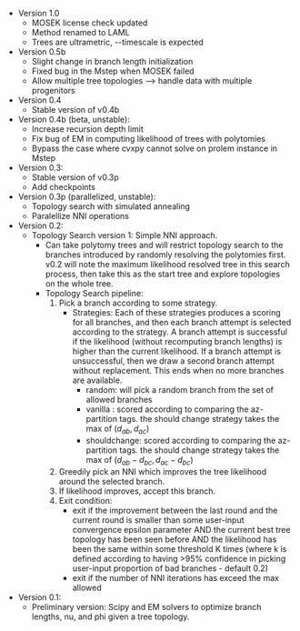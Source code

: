 * Version 1.0
    * MOSEK license check updated
    * Method renamed to LAML
    * Trees are ultrametric, --timescale is expected
* Version 0.5b
    * Slight change in branch length initialization
    * Fixed bug in the Mstep when MOSEK failed
    * Allow multiple tree topologies --> handle data with multiple progenitors
* Version 0.4
    * Stable version of v0.4b
* Version 0.4b (beta, unstable):
    * Increase recursion depth limit
    * Fix bug of EM in computing likelihood of trees with polytomies
    * Bypass the case where cvxpy cannot solve on prolem instance in Mstep
* Version 0.3:
    * Stable version of v0.3p
    * Add checkpoints
* Version 0.3p (parallelized, unstable):
    * Topology search with simulated annealing
    * Paralellize NNI operations
* Version 0.2:
    * Topology Search version 1: Simple NNI approach.
        - Can take polytomy trees and will restrict topology search to the branches introduced by randomly resolving the polytomies first. v0.2 will note the maximum likelihood resolved tree in this search process, then take this as the start tree and explore topologies on the whole tree.
        - Topology Search pipeline: 
            1. Pick a branch according to some strategy. 
                - Strategies: 
                Each of these strategies produces a scoring for all branches, and then each branch attempt is selected according to the strategy. A branch attempt is successful if the likelihood (without recomputing branch lengths) is higher than the current likelihood. If a branch attempt is unsuccessful, then we draw a second branch attempt without replacement. This ends when no more branches are available. 
                    - random: will pick a random branch from the set of allowed branches 
                    - vanilla : scored according to comparing the az-partition tags. the should change strategy takes the max of $(d_{ab}, d_{ac})$
                    - shouldchange: scored according to comparing the az-partition tags. the should change strategy takes the max of $(d_{ab} - d_{bc}, d_{ac} - d_{bc})$ 
            2. Greedily pick an NNI which improves the tree likelihood around the selected branch. 
            3. If likelihood improves, accept this branch.
            4. Exit condition: 
                - exit if the improvement between the last round and the current round is smaller than some user-input convergence epsilon parameter AND the current best tree topology has been seen before AND the likelihood has been the same within some threshold K times (where k is defined according to having >95% confidence in picking user-input proportion of bad branches - default 0.2)
                - exit if the number of NNI iterations has exceed the max allowed
* Version 0.1:            
    * Preliminary version: Scipy and EM solvers to optimize branch lengths, nu, and phi given a tree topology.
